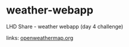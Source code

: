 # weather-webapp
LHD Share - weather webapp (day 4 challenge)

links:
[openweathermap.org](openweathermap.org)
